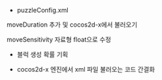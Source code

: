 - puzzleConfig.xml

moveDuration 추가 및 cocos2d-x에서 불러오기

moveSensitivity 자료형 float으로 수정


- 블럭 생성 확률 기획


- cocos2d-x 엔진에서 xml 파일 불러오는 코드 간결화

